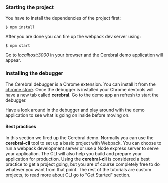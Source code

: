 ### Starting the project
You have to install the dependencies of the project first:

`$ npm install`

After you are done you can fire up the webpack dev server using:

`$ npm start`

Go to *localhost:3000* in your browser and the Cerebral demo application will appear.

### Installing the debugger
The Cerebral debugger is a Chrome extension. You can install it from the [chrome store](https://chrome.google.com/webstore/detail/cerebral-debugger/ddefoknoniaeoikpgneklcbjlipfedbb). Once the debugger is installed your Chrome devtools will have a new tab called **cerebral**. Go to the demo app an refresh to start the debugger.

Have a look around in the debugger and play around with the demo application to see what is going on inside before moving on.

#### Best practices
In this section we fired up the Cerebral demo. Normally you can use the **cerebral-cli** tool to set up a basic project with Webpack. You can choose to run a webpack development server or use a Node express server to serve your application. The CLI will also help you build and prepare your application for production. Using the **cerebral-cli** is considered a best practice to get a project going, but you are of course completely free to do whatever you want from that point. The rest of the tutorials are custom projects, to read more about CLI go to "Get Started" section.
